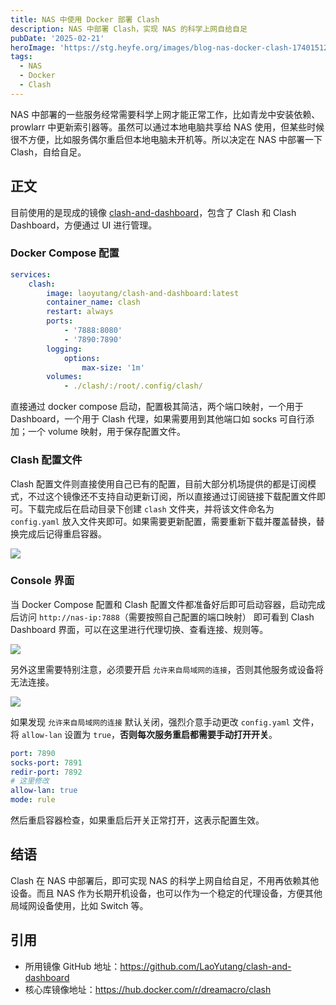 ```yaml
---
title: NAS 中使用 Docker 部署 Clash
description: NAS 中部署 Clash，实现 NAS 的科学上网自给自足
pubDate: '2025-02-21'
heroImage: 'https://stg.heyfe.org/images/blog-nas-docker-clash-1740151206808.png'
tags:
  - NAS
  - Docker
  - Clash
---
```


NAS 中部署的一些服务经常需要科学上网才能正常工作，比如青龙中安装依赖、prowlarr 中更新索引器等。虽然可以通过本地电脑共享给 NAS 使用，但某些时候很不方便，比如服务偶尔重启但本地电脑未开机等。所以决定在 NAS 中部署一下 Clash，自给自足。

## 正文

目前使用的是现成的镜像 [clash-and-dashboard](https://github.com/LaoYutang/clash-and-dashboard)，包含了 Clash 和 Clash Dashboard，方便通过 UI 进行管理。

### Docker Compose 配置

```yaml
services:
    clash:
        image: laoyutang/clash-and-dashboard:latest
        container_name: clash
        restart: always
        ports:
            - '7888:8080'
            - '7890:7890'
        logging:
            options:
                max-size: '1m'
        volumes:
            - ./clash/:/root/.config/clash/
```

直接通过 docker compose 启动，配置极其简洁，两个端口映射，一个用于 Dashboard，一个用于 Clash 代理，如果需要用到其他端口如 socks 可自行添加；一个 volume 映射，用于保存配置文件。

### Clash 配置文件

Clash 配置文件则直接使用自己已有的配置，目前大部分机场提供的都是订阅模式，不过这个镜像还不支持自动更新订阅，所以直接通过订阅链接下载配置文件即可。下载完成后在启动目录下创建 `clash` 文件夹，并将该文件命名为 `config.yaml` 放入文件夹即可。如果需要更新配置，需要重新下载并覆盖替换，替换完成后记得重启容器。

![](https://stg.heyfe.org/images/blog-nas-docker-clash-1740150945177.png)

### Console 界面

当 Docker Compose 配置和 Clash 配置文件都准备好后即可启动容器，启动完成后访问 `http://nas-ip:7888`（需要按照自己配置的端口映射） 即可看到 Clash Dashboard 界面，可以在这里进行代理切换、查看连接、规则等。

![](https://stg.heyfe.org/images/blog-nas-docker-clash-1740151206808.png)

另外这里需要特别注意，必须要开启 `允许来自局域网的连接`，否则其他服务或设备将无法连接。

![](https://stg.heyfe.org/images/blog-nas-docker-clash-1740151282487.png)

如果发现 `允许来自局域网的连接` 默认关闭，强烈介意手动更改 `config.yaml` 文件，将 `allow-lan` 设置为 `true`，**否则每次服务重启都需要手动打开开关**。

```yaml
port: 7890
socks-port: 7891
redir-port: 7892
# 这里修改
allow-lan: true
mode: rule
```

然后重启容器检查，如果重启后开关正常打开，这表示配置生效。

## 结语

Clash 在 NAS 中部署后，即可实现 NAS 的科学上网自给自足，不用再依赖其他设备。而且 NAS 作为长期开机设备，也可以作为一个稳定的代理设备，方便其他局域网设备使用，比如 Switch 等。

## 引用

- 所用镜像 GitHub 地址：https://github.com/LaoYutang/clash-and-dashboard
- 核心库镜像地址：https://hub.docker.com/r/dreamacro/clash